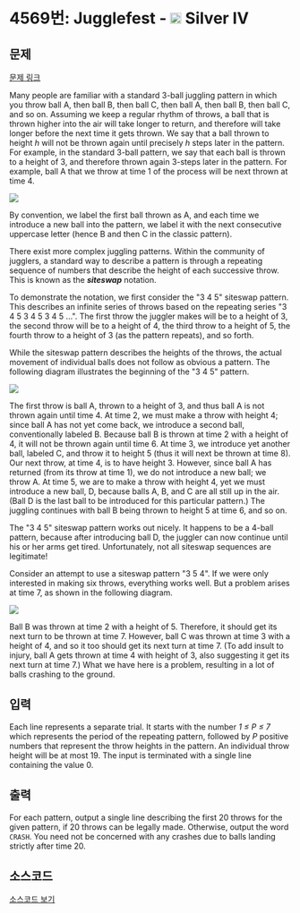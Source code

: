 # 4569번: Jugglefest - <img src="https://static.solved.ac/tier_small/7.svg" style="height:20px" /> Silver IV

<!-- performance -->

<!-- 문제 제출 후 깃허브에 푸시를 했을 때 제출한 코드의 성능이 입력될 공간입니다.-->

<!-- end -->

## 문제

[문제 링크](https://boj.kr/4569)


<p>Many people are familiar with a standard 3-ball juggling pattern in which you throw ball&nbsp;A, then ball&nbsp;B, then ball&nbsp;C, then ball&nbsp;A, then ball&nbsp;B, then ball&nbsp;C, and so on. Assuming we keep a regular rhythm of throws, a ball that is thrown higher into the air will take longer to return, and therefore will take longer before the next time it gets thrown. We say that a ball thrown to height&nbsp;<em>h</em> will not be thrown again until precisely <em>h</em> steps later in the pattern. For example, in the standard 3-ball pattern, we say that each ball is thrown to a height of 3, and therefore thrown again 3-steps later in the pattern. For example, ball&nbsp;A that we throw at time&nbsp;1 of the process will be next thrown at time&nbsp;4.</p>

<p><img src="https://www.acmicpc.net/upload/images2/example3.png"></p>

<p>By convention, we label the first ball thrown as&nbsp;A, and each time we introduce a new ball into the pattern, we label it with the next consecutive uppercase letter (hence B and then C in the classic pattern).</p>

<p>There exist more complex juggling patterns. Within the community of jugglers, a standard way to describe a pattern is through a repeating sequence of numbers that describe the height of each successive throw. This is known as the <strong><em>siteswap</em></strong> notation.</p>

<p>To demonstrate the notation, we first consider the "3 4 5" siteswap pattern. This describes an infinite series of throws based on the repeating series "3 4 5 3 4 5 3 4 5 ...". The first throw the juggler makes will be to a height of 3, the second throw will be to a height of 4, the third throw to a height of 5, the fourth throw to a height of 3 (as the pattern repeats), and so forth.</p>

<p>While the siteswap pattern describes the heights of the throws, the actual movement of individual balls does not follow as obvious a pattern. The following diagram illustrates the beginning of the "3 4 5" pattern.</p>

<p><img src="https://www.acmicpc.net/upload/images2/example345.png"></p>

<p>The first throw is ball&nbsp;A, thrown to a height of 3, and thus ball&nbsp;A is not thrown again until time&nbsp;4. At time&nbsp;2, we must make a throw with height&nbsp;4; since ball&nbsp;A has not yet come back, we introduce a second ball, conventionally labeled&nbsp;B. Because ball&nbsp;B is thrown at time&nbsp;2 with a height of 4, it will not be thrown again until time&nbsp;6. At time&nbsp;3, we introduce yet another ball, labeled&nbsp;C, and throw it to height&nbsp;5 (thus it will next be thrown at time&nbsp;8). Our next throw, at time&nbsp;4, is to have height&nbsp;3. However, since ball&nbsp;A has returned (from its throw at time&nbsp;1), we do not introduce a new ball; we throw&nbsp;A. At time&nbsp;5, we are to make a throw with height&nbsp;4, yet we must introduce a new ball,&nbsp;D, because balls A, B, and C are all still up in the air. (Ball&nbsp;D is the last ball to be introduced for this particular pattern.) The juggling continues with ball&nbsp;B being thrown to height&nbsp;5 at time&nbsp;6, and so on.</p>

<p>The "3 4 5" siteswap pattern works out nicely. It happens to be a 4-ball pattern, because after introducing ball&nbsp;D, the juggler can now continue until his or her arms get tired. Unfortunately, not all siteswap sequences are legitimate!</p>

<p>Consider an attempt to use a siteswap pattern "3 5 4". If we were only interested in making six throws, everything works well. But a problem arises at time 7, as shown in the following diagram.</p>

<p><img src="https://www.acmicpc.net/upload/images2/example354.png"></p>

<p>Ball&nbsp;B was thrown at time&nbsp;2 with a height of 5. Therefore, it should get its next turn to be thrown at time&nbsp;7. However, ball&nbsp;C was thrown at time&nbsp;3 with a height of 4, and so it too should get its next turn at time&nbsp;7. (To add insult to injury, ball&nbsp;A gets thrown at time&nbsp;4 with height of 3, also suggesting it get its next turn at time&nbsp;7.) What we have here is a problem, resulting in a lot of balls crashing to the ground.</p>



## 입력


<p>Each line represents a separate trial. It starts with the number <em>1 ≤ P ≤ 7</em> which represents the period of the repeating pattern, followed by <em>P</em> positive numbers that represent the throw heights in the pattern. An individual throw height will be at most 19. The input is terminated with a single line containing the value&nbsp;0.</p>



## 출력


<p>For each pattern, output a single line describing the first 20 throws for the given pattern, if 20 throws can be legally made. Otherwise, output the word <code>CRASH</code>. You need not be concerned with any crashes due to balls landing strictly after time&nbsp;20.</p>



## 소스코드

[소스코드 보기](Jugglefest.py)